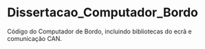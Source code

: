 # Dissertacao_Computador_Bordo
Código do Computador de Bordo, incluindo bibliotecas do ecrã e comunicação CAN.
